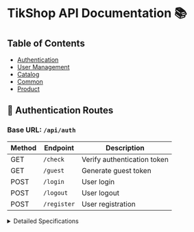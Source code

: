# TikShop API Documentation 📚

## Table of Contents

- [Authentication](#-authentication-routes)
- [User Management](#-user-routes)
- [Catalog](#-catalog-routes)
- [Common](#-common-routes)
- [Product](#-product-routes)

## 🔑 Authentication Routes

### Base URL: `/api/auth`

| Method | Endpoint    | Description                 |
| ------ | ----------- | --------------------------- |
| GET    | `/check`    | Verify authentication token |
| GET    | `/guest`    | Generate guest token        |
| POST   | `/login`    | User login                  |
| POST   | `/logout`   | User logout                 |
| POST   | `/register` | User registration           |

<details>
<summary>Detailed Specifications</summary>

#### GET /check

```typescript
Headers: {
  Authorization: 'Bearer ${token}';
}
Response: {
  user: UserTokenPayload;
}
```

#### POST /login

```typescript
Body: {
  email: string;
  password: string;
}
Response: {
  user: UserTokenPayload;
  token: string;
}
```
